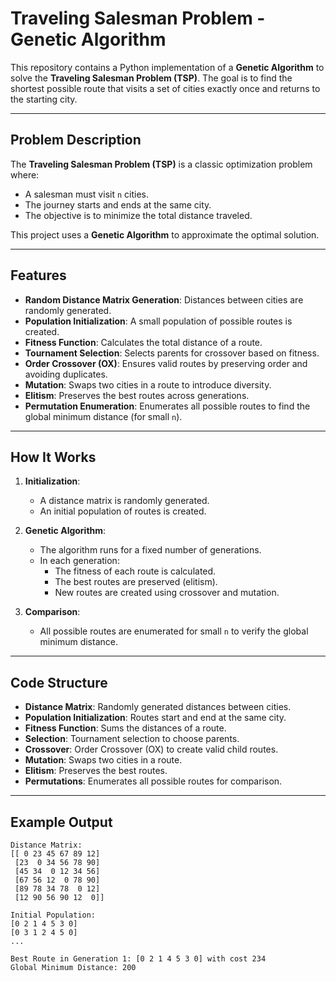 # Traveling Salesman Problem - Genetic Algorithm

This repository contains a Python implementation of a **Genetic Algorithm** to solve the **Traveling Salesman Problem (TSP)**. The goal is to find the shortest possible route that visits a set of cities exactly once and returns to the starting city.

---

## Problem Description

The **Traveling Salesman Problem (TSP)** is a classic optimization problem where:
- A salesman must visit `n` cities.
- The journey starts and ends at the same city.
- The objective is to minimize the total distance traveled.

This project uses a **Genetic Algorithm** to approximate the optimal solution.

---

## Features

- **Random Distance Matrix Generation**: Distances between cities are randomly generated.
- **Population Initialization**: A small population of possible routes is created.
- **Fitness Function**: Calculates the total distance of a route.
- **Tournament Selection**: Selects parents for crossover based on fitness.
- **Order Crossover (OX)**: Ensures valid routes by preserving order and avoiding duplicates.
- **Mutation**: Swaps two cities in a route to introduce diversity.
- **Elitism**: Preserves the best routes across generations.
- **Permutation Enumeration**: Enumerates all possible routes to find the global minimum distance (for small `n`).

---

## How It Works

1. **Initialization**:
   - A distance matrix is randomly generated.
   - An initial population of routes is created.

2. **Genetic Algorithm**:
   - The algorithm runs for a fixed number of generations.
   - In each generation:
     - The fitness of each route is calculated.
     - The best routes are preserved (elitism).
     - New routes are created using crossover and mutation.

3. **Comparison**:
   - All possible routes are enumerated for small `n` to verify the global minimum distance.

---

## Code Structure

- **Distance Matrix**: Randomly generated distances between cities.
- **Population Initialization**: Routes start and end at the same city.
- **Fitness Function**: Sums the distances of a route.
- **Selection**: Tournament selection to choose parents.
- **Crossover**: Order Crossover (OX) to create valid child routes.
- **Mutation**: Swaps two cities in a route.
- **Elitism**: Preserves the best routes.
- **Permutations**: Enumerates all possible routes for comparison.

---

## Example Output

```plaintext
Distance Matrix:
[[ 0 23 45 67 89 12]
 [23  0 34 56 78 90]
 [45 34  0 12 34 56]
 [67 56 12  0 78 90]
 [89 78 34 78  0 12]
 [12 90 56 90 12  0]]

Initial Population:
[0 2 1 4 5 3 0]
[0 3 1 2 4 5 0]
...

Best Route in Generation 1: [0 2 1 4 5 3 0] with cost 234
Global Minimum Distance: 200
